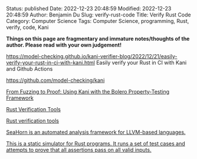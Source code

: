 Status: published
Date: 2022-12-23 20:48:59
Modified: 2022-12-23 20:48:59
Author: Benjamin Du
Slug: verify-rust-code
Title: Verify Rust Code
Category: Computer Science
Tags: Computer Science, programming, Rust, verify, code, Kani

**Things on this page are fragmentary and immature notes/thoughts of the author. Please read with your own judgement!**

https://model-checking.github.io/kani-verifier-blog/2022/12/21/easily-verify-your-rust-in-ci-with-kani.html
Easily verify your Rust in CI with Kani and Github Actions

https://github.com/model-checking/kani


[From Fuzzing to Proof: Using Kani with the Bolero Property-Testing Framework](https://model-checking.github.io/kani-verifier-blog/2022/10/27/using-kani-with-the-bolero-property-testing-framework.html)



[Rust Verification Tools](https://project-oak.github.io/rust-verification-tools/)


[Rust verification tools](https://alastairreid.github.io/rust-verification-tools/#:~:text=Prusti%20is%20a%20really%20interesting,to%20help%20it%20verify%20code.)


[SeaHorn is an automated analysis framework for LLVM-based languages.](https://github.com/seahorn/seahorn)

[This is a static simulator for Rust programs. It runs a set of test cases and attempts to prove that all assertions pass on all valid inputs.](https://github.com/GaloisInc/crucible/tree/master/crux-mir)


